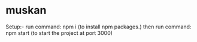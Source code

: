 # muskan
Setup:-
run command: npm i (to install npm packages.)
then run command: npm start (to start the project at port 3000)
